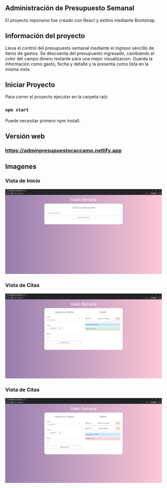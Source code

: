 ## Administración de Presupuesto Semanal
El proyecto reponsivo fue creado con React y estilos mediante Bootstrap.


## Información del proyecto
Lleva el control del presupuesto semanal mediante el ingreso sencillo de items de gastos. Se descuenta del presupuesto ingresado, cambiando el color del campo dinero restante para una mejor visualizacion.
Guarda la información como gasto, fecha y detalle y la presenta como lista en la misma vista


## Iniciar Proyecto
Para correr el proyecto ejecutar en la carpeta raiz:
### `npm start`
Puede necesitar primero npm install.


## Versión web

### https://adminpresupuestocaccamo.netlify.app

## Imagenes

### Vista de Inicio
![Alt text](./Asset/Inicio.png?raw=true "Inicio")

### Vista de Citas
![Alt text](./Asset/guardarGasto.png?raw=true "GuardarGasto")

### Vista de Citas
![Alt text](./Asset/PocoPresupuesto.png?raw=true "PocoPresupuesto")
